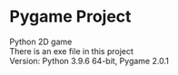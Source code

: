 # Pygame Project
Python 2D game </br>
There is an exe file in this project </br>
Version: Python 3.9.6 64-bit, Pygame 2.0.1
